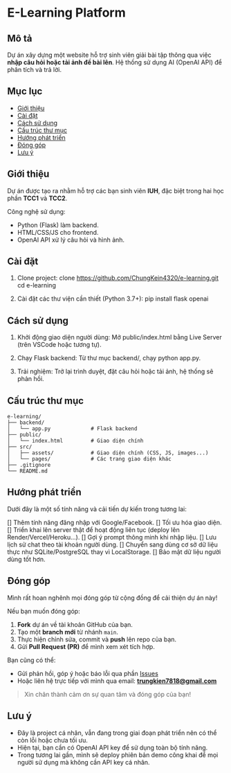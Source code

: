 # E-Learning Platform

## Mô tả

Dự án xây dựng một website hỗ trợ sinh viên giải bài tập thông qua việc **nhập câu hỏi hoặc tải ảnh đề bài lên**. Hệ thống sử dụng AI (OpenAI API) để phân tích và trả lời.

## Mục lục

-   [Giới thiệu](#giới-thiệu)
-   [Cài đặt](#cài-đặt)
-   [Cách sử dụng](#cách-sử-dụng)
-   [Cấu trúc thư mục](#cấu-trúc-thư-mục)
-   [Hướng phát triển](#hướng-phát-triển)
-   [Đóng góp](#đóng-góp)
-   [Lưu ý](#lưu-ý)

## Giới thiệu

Dự án được tạo ra nhằm hỗ trợ các bạn sinh viên **IUH**, đặc biệt trong hai học phần **TCC1** và **TCC2**.

Công nghệ sử dụng:

-   Python (Flask) làm backend.
-   HTML/CSS/JS cho frontend.
-   OpenAI API xử lý câu hỏi và hình ảnh.

## Cài đặt

1. Clone project:
   clone https://github.com/ChungKein4320/e-learning.git
   cd e-learning

2. Cài đặt các thư viện cần thiết (Python 3.7+):
   pip install flask openai

## Cách sử dụng

1. Khởi động giao diện người dùng: Mở public/index.html bằng Live Server (trên VSCode hoặc tương tự).

2. Chạy Flask backend: Từ thư mục backend/, chạy python app.py.

3. Trải nghiệm: Trở lại trình duyệt, đặt câu hỏi hoặc tải ảnh, hệ thống sẽ phản hồi.

## Cấu trúc thư mục


```plaintext
e-learning/
├── backend/
│   └── app.py             # Flask backend
├── public/
│   └── index.html         # Giao diện chính
├── src/
│   ├── assets/            # Giao diện chính (CSS, JS, images...)
│   └── pages/             # Các trang giao diện khác
├── .gitignore
└── README.md
```

## Hướng phát triển

Dưới đây là một số tính năng và cải tiến dự kiến trong tương lai:

[] Thêm tính năng đăng nhập với Google/Facebook.
[] Tối ưu hóa giao diện.
[] Triển khai lên server thật để hoạt động liên tục (deploy lên Render/Vercel/Heroku...).
[] Gợi ý prompt thông minh khi nhập liệu.
[] Lưu lịch sử chat theo tài khoản người dùng.
[] Chuyển sang dùng cơ sở dữ liệu thực như SQLite/PostgreSQL thay vì LocalStorage.
[] Bảo mật dữ liệu người dùng tốt hơn.

## Đóng góp

Mình rất hoan nghênh mọi đóng góp từ cộng đồng để cải thiện dự án này!

Nếu bạn muốn đóng góp:

1. **Fork** dự án về tài khoản GitHub của bạn.
2. Tạo một **branch mới** từ nhánh `main`.
3. Thực hiện chỉnh sửa, commit và **push** lên repo của bạn.
4. Gửi **Pull Request (PR)** để mình xem xét tích hợp.

Bạn cũng có thể:

-   Gửi phản hồi, góp ý hoặc báo lỗi qua phần [Issues](https://github.com/ChungKein4320/e-learning/issues)
-   Hoặc liên hệ trực tiếp với mình qua email: **trungkien7818@gmail.com**

> Xin chân thành cảm ơn sự quan tâm và đóng góp của bạn!

## Lưu ý

-   Đây là project cá nhân, vẫn đang trong giai đoạn phát triển nên có thể còn lỗi hoặc chưa tối ưu.
-   Hiện tại, bạn cần có OpenAI API key để sử dụng toàn bộ tính năng.
-   Trong tương lai gần, mình sẽ deploy phiên bản demo công khai để mọi người sử dụng mà không cần API key cá nhân.
